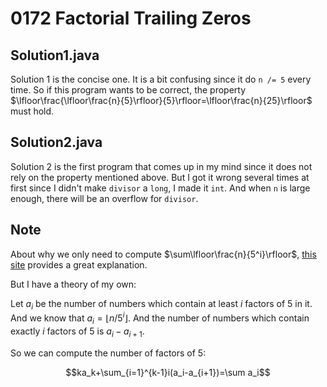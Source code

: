 # 0172 Factorial Trailing Zeros

## Solution1.java

Solution 1 is the concise one.  It is a bit confusing since it do `n /= 5` every time.  So if this program wants to be correct, the property $\lfloor\frac{\lfloor\frac{n}{5}\rfloor}{5}\rfloor=\lfloor\frac{n}{25}\rfloor$ must hold.

## Solution2.java

Solution 2 is the first program that comes up in my mind since it does not rely on the property mentioned above.  But I got it wrong several times at first since I didn't make `divisor` a `long`, I made it `int`.  And when `n` is large enough, there will be an overflow for `divisor`.

## Note

About why we only need to compute $\sum\lfloor\frac{n}{5^i}\rfloor$, [this site](https://leetcode.com/problems/factorial-trailing-zeroes/discuss/52367/My-explanation-of-the-Log(n)-solution) provides a great explanation.

But I have a theory of my own:

Let $a_i$ be the number of numbers which contain at least $i$ factors of 5 in it.  And we know that $a_i=\lfloor n/5^i\rfloor$.  And the number of numbers which contain exactly $i$ factors of 5 is $a_i-a_{i+1}$.

So we can compute the number of factors of 5:

$$ka_k+\sum_{i=1}^{k-1}i(a_i-a_{i+1})=\sum a_i$$
